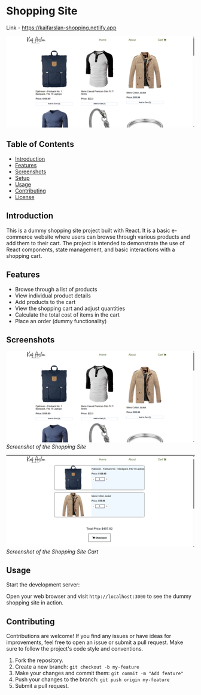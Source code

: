 # Shopping Site 

Link - https://kaifarslan-shopping.netlify.app 

![Shopping Site](shoppingSite.png)

## Table of Contents

- [Introduction](#introduction)
- [Features](#features)
- [Screenshots](#screenshots)
- [Setup](#setup)
- [Usage](#usage)
- [Contributing](#contributing)
- [License](#license)

## Introduction

This is a dummy shopping site project built with React. It is a basic e-commerce website where users can browse through various products and add them to their cart. The project is intended to demonstrate the use of React components, state management, and basic interactions with a shopping cart.

## Features

- Browse through a list of products
- View individual product details
- Add products to the cart
- View the shopping cart and adjust quantities
- Calculate the total cost of items in the cart
- Place an order (dummy functionality)

## Screenshots

![Shopping Site](shoppingSite.png)
*Screenshot of the Shopping Site*

![Shopping Site Cart](shoppingSiteCart.png)
*Screenshot of the Shopping Site Cart*

## Usage

Start the development server:

Open your web browser and visit `http://localhost:3000` to see the dummy shopping site in action.

## Contributing

Contributions are welcome! If you find any issues or have ideas for improvements, feel free to open an issue or submit a pull request. Make sure to follow the project's code style and conventions.

1. Fork the repository.
2. Create a new branch: `git checkout -b my-feature`
3. Make your changes and commit them: `git commit -m "Add feature"`
4. Push your changes to the branch: `git push origin my-feature`
5. Submit a pull request.

